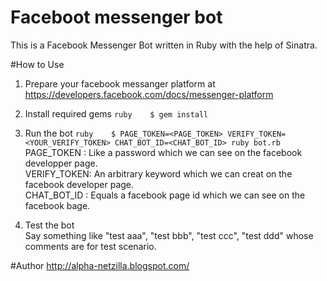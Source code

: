 # Faceboot messenger bot
This is a Facebook Messenger Bot written in Ruby with the help of Sinatra.


#How to Use

 1. Prepare your facebook messanger platform at https://developers.facebook.com/docs/messenger-platform

 2. Install required gems
    ``ruby
    $ gem install
    ``

 3. Run the bot
    ``ruby
    $ PAGE_TOKEN=<PAGE_TOKEN> VERIFY_TOKEN=<YOUR_VERIFY_TOKEN> CHAT_BOT_ID=<CHAT_BOT_ID> ruby bot.rb
    ``
    PAGE_TOKEN  : Like a password which we can see on the facebook developper page.  
    VERIFY_TOKEN: An arbitrary keyword which we can creat on the facebook developer page.  
    CHAT_BOT_ID : Equals a facebook page id which we can see on the facebook bage.  

 4. Test the bot  
   Say something like "test aaa", "test bbb", "test ccc", "test ddd" whose comments are for test scenario.


#Author
http://alpha-netzilla.blogspot.com/
